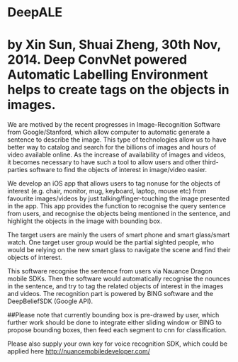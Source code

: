 DeepALE
============
by Xin Sun, Shuai Zheng, 30th Nov, 2014.
Deep ConvNet powered Automatic Labelling Environment helps to create tags on the objects in images.
============
We are motived by the recent progresses in Image-Recognition Software from Google/Stanford, which allow computer to automatic generate a sentence to describe the image. This type of technologies allow us to have better way to catalog and search for the billions of images and hours of video available online. As the increase of availability of images and videos, it becomes necessary to have such a tool to allow users and other third-parties software to find the objects of interest in image/video easier.

We develop an iOS app that allows users to tag nonuse for the objects of interest (e.g. chair, monitor, mug, keyboard, laptop, mouse etc) from favourite images/videos by just talking/finger-touching the image presented in the app. This app provides the function to recognise the query sentence from users, and recognise the objects being mentioned in the sentence, and highlight the objects in the image with bounding box.

The target users are mainly the users of smart phone and smart glass/smart watch. One target user group would be the partial sighted people, who would be relying on the new smart glass to navigate the scene and find their objects of interest.

This software  recognise the sentence from users via Nauance Dragon mobile SDKs. Then the software would automatically recognise the nounces in the sentence, and try to tag the related objects of interest in the images and videos. The recognition part is powered by BING software and the DeepBeliefSDK (Google API).

##Please note that currently bounding box is pre-drawed by user, which further work should be done to integrate either sliding window or BING to propose bounding boxes, then feed each segment to cnn for classification.

Please also supply your own key for voice recognition SDK, which could be applied here http://nuancemobiledeveloper.com/
